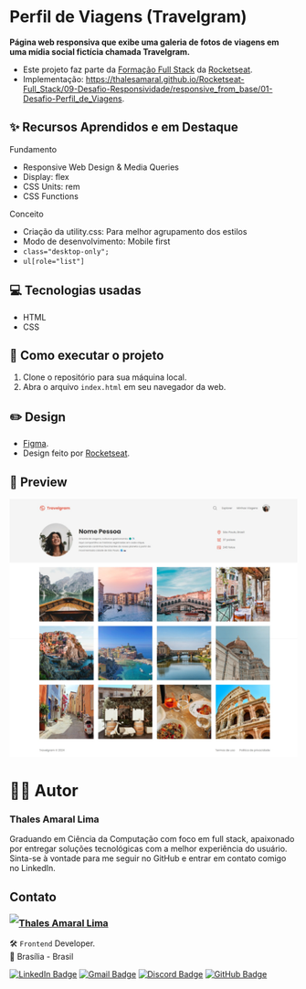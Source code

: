 # Perfil de Viagens (Travelgram)

**Página web responsiva que exibe uma galeria de fotos de viagens em uma mídia social fictícia chamada Travelgram.**

- Este projeto faz parte da [Formação Full Stack](https://github.com/thalesamaral/Rocketseat-Full_Stack/tree/main) da [Rocketseat](https://www.rocketseat.com.br/).
- Implementação: https://thalesamaral.github.io/Rocketseat-Full_Stack/09-Desafio-Responsividade/responsive_from_base/01-Desafio-Perfil_de_Viagens.

## ✨ Recursos Aprendidos e em Destaque

Fundamento
- Responsive Web Design & Media Queries
- Display: flex
- CSS Units: rem
- CSS Functions

Conceito
- Criação da utility.css: Para melhor agrupamento dos estilos
- Modo de desenvolvimento: Mobile first
- `class="desktop-only";`
- `ul[role="list"]`

## 💻 Tecnologias usadas

- HTML
- CSS

## 📝 Como executar o projeto

1. Clone o repositório para sua máquina local.
2. Abra o arquivo `index.html` em seu navegador da web.

## ✏️ Design

- [Figma](https://www.figma.com/community/file/1392188119249243534).
- Design feito por [Rocketseat](https://www.rocketseat.com.br/).

## 👀 Preview

![Prévia de Página com fotos de viagens em uma mídia social chamada Travelgram](assets/readme/Preview-Perfil_de_Viagens.jpeg)

# 👨‍💻 Autor

### Thales Amaral Lima
Graduando em Ciência da Computação com foco em full stack, apaixonado por entregar soluções tecnológicas com a melhor experiência do usuário.
Sinta-se à vontade para me seguir no GitHub e entrar em contato comigo no LinkedIn.

## Contato

<img align="left" src="https://www.github.com/thalesamaral.png?size=150">

### [**Thales Amaral Lima**](https://github.com/thalesamaral)

🛠 `Frontend` Developer. <br>
📍 Brasília - Brasil

<a href="https://www.linkedin.com/in/thales-amaral-lima"><img src="https://img.shields.io/badge/LinkedIn-0077B5?style=flat&logo=linkedin&logoColor=white" alt="LinkedIn Badge" height="25"></a>&nbsp;<a href="mailto:thaleslima225@gmail.com"><img src="https://img.shields.io/badge/Gmail-D14836?style=flat&logo=gmail&logoColor=white" alt="Gmail Badge" height="25"></a>&nbsp;<a href="#"><img src="https://img.shields.io/badge/Discord-%237289DA.svg?logo=discord&logoColor=white" title="Thales Amaral#0416" alt="Discord Badge" height="25"></a>&nbsp;<a href="https://www.github.com/thalesamaral"><img src="https://img.shields.io/badge/GitHub-100000?style=flat&logo=github&logoColor=white" alt="GitHub Badge" height="25"></a>&nbsp;<br clear="left"/>